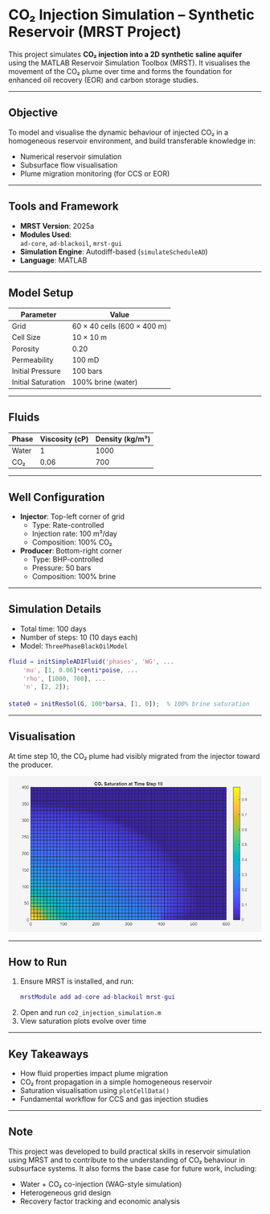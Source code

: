# CO₂ Injection Simulation – Synthetic Reservoir (MRST Project)

This project simulates **CO₂ injection into a 2D synthetic saline aquifer** using the MATLAB Reservoir Simulation Toolbox (MRST). It visualises the movement of the CO₂ plume over time and forms the foundation for enhanced oil recovery (EOR) and carbon storage studies.

---

##  Objective

To model and visualise the dynamic behaviour of injected CO₂ in a homogeneous reservoir environment, and build transferable knowledge in:
- Numerical reservoir simulation
- Subsurface flow visualisation
- Plume migration monitoring (for CCS or EOR)

---

##  Tools and Framework

- **MRST Version**: 2025a
- **Modules Used**:  
  `ad-core`, `ad-blackoil`, `mrst-gui`
- **Simulation Engine**: Autodiff-based (`simulateScheduleAD`)
- **Language**: MATLAB

---

##  Model Setup

| Parameter        | Value                  |
|------------------|------------------------|
| Grid             | 60 × 40 cells (600 × 400 m) |
| Cell Size        | 10 × 10 m              |
| Porosity         | 0.20                   |
| Permeability     | 100 mD                 |
| Initial Pressure | 100 bars               |
| Initial Saturation | 100% brine (water)   |

---

##  Fluids

| Phase | Viscosity (cP) | Density (kg/m³) |
|-------|----------------|-----------------|
| Water | 1              | 1000            |
| CO₂   | 0.06           | 700             |

---

##  Well Configuration

- **Injector**: Top-left corner of grid  
  - Type: Rate-controlled  
  - Injection rate: 100 m³/day  
  - Composition: 100% CO₂  
- **Producer**: Bottom-right corner  
  - Type: BHP-controlled  
  - Pressure: 50 bars  
  - Composition: 100% brine

---

##  Simulation Details

- Total time: 100 days  
- Number of steps: 10 (10 days each)  
- Model: `ThreePhaseBlackOilModel`

```matlab
fluid = initSimpleADIFluid('phases', 'WG', ...
    'mu', [1, 0.06]*centi*poise, ...
    'rho', [1000, 700], ...
    'n', [2, 2]);

state0 = initResSol(G, 100*barsa, [1, 0]);  % 100% brine saturation
```

---

##  Visualisation

At time step 10, the CO₂ plume had visibly migrated from the injector toward the producer.

![CO₂ Saturation](images/co2_saturation_t10.png)

---

##  How to Run

1. Ensure MRST is installed, and run:
   ```matlab
   mrstModule add ad-core ad-blackoil mrst-gui
   ```
2. Open and run `co2_injection_simulation.m`
3. View saturation plots evolve over time

---

##  Key Takeaways

- How fluid properties impact plume migration  
- CO₂ front propagation in a simple homogeneous reservoir  
- Saturation visualisation using `plotCellData()`  
- Fundamental workflow for CCS and gas injection studies

---

##  Note
This project was developed to build practical skills in reservoir simulation using MRST and to contribute to the understanding of CO₂ behaviour in subsurface systems. It also forms the base case for future work, including:

- Water + CO₂ co-injection (WAG-style simulation)  
- Heterogeneous grid design  
- Recovery factor tracking and economic analysis
